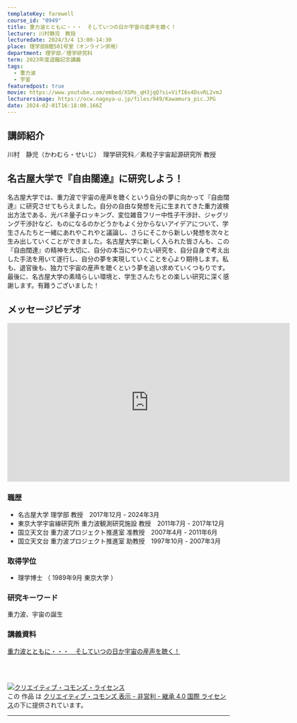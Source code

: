 ```yaml
---
templateKey: farewell
course_id: "0949"
title: 重力波とともに・・・　そしていつの日か宇宙の産声を聴く！
lecturer: 川村静児　教授
lecturedate: 2024/3/4 13:00-14:30
place: 理学部B館501号室（オンライン併用）
department: 理学部／理学研究科
term: 2023年度退職記念講義
tags:
  - 重力波
  - 宇宙
featuredpost: true
movie: https://www.youtube.com/embed/XSMs_qH3jqQ?si=VifI6s4DsvRL2vmJ
lecturersimage: https://ocw.nagoya-u.jp/files/949/Kawamura_pic.JPG
date: 2024-02-01T16:18:00.166Z
---
```

## 講師紹介
川村　静児（かわむら・せいじ）　理学研究科／素粒子宇宙起源研究所 教授

## 名古屋大学で『自由闊達』に研究しよう！
名古屋大学では、重力波で宇宙の産声を聴くという自分の夢に向かって『自由闊達』に研究させてもらえました。自分の自由な発想を元に生まれてきた重力波検出方法である、光バネ量子ロッキング、変位雑音フリー中性子干渉計、ジャグリング干渉計など、ものになるのかどうかもよく分からないアイデアについて、学生さんたちと一緒にあれやこれやと議論し、さらにそこから新しい発想を次々と生み出していくことができました。名古屋大学に新しく入られた皆さんも、この『自由闊達』の精神を大切に、自分の本当にやりたい研究を、自分自身で考え出した手法を用いて遂行し、自分の夢を実現していくことを心より期待します。私も、退官後も、独力で宇宙の産声を聴くという夢を追い求めていくつもりです。最後に、名古屋大学の素晴らしい環境と、学生さんたちとの楽しい研究に深く感謝します。有難うございました！

## メッセージビデオ
<iframe src="https://www.youtube.com/embed/9naHBVBemIw?si=bRxLnX4uGZGXwVLN" width="640" height="360" frameborder="0" allowfullscreen></iframe>

### 職歴
- 名古屋大学  理学部  教授　2017年12月 - 2024年3月 
- 東京大学宇宙線研究所  重力波観測研究施設  教授　2011年7月 - 2017年12月 
- 国立天文台 重力波プロジェクト推進室 准教授　2007年4月 - 2011年6月
- 国立天文台 重力波プロジェクト推進室 助教授　1997年10月 - 2007年3月 

### 取得学位
- 理学博士 （ 1989年9月  東京大学 ） 

### 研究キーワード
重力波、宇宙の誕生

### 講義資料
[重力波とともに・・・　そしていつの日か宇宙の産声を聴く！](https://ocw.nagoya-u.jp/files/949/slide.pdf)


<br />
<br />

<a rel="license" href="http://creativecommons.org/licenses/by-nc-sa/4.0/"><img alt="クリエイティブ・コモンズ・ライセンス" style="border-width:0" data-src="" src="https://i.creativecommons.org/l/by-nc-sa/4.0/88x31.png" /></a><br />この 作品 は <a rel="license" href="http://creativecommons.org/licenses/by-nc-sa/4.0/">クリエイティブ・コモンズ 表示 - 非営利 - 継承 4.0 国際 ライセンス</a>の下に提供されています。

---
